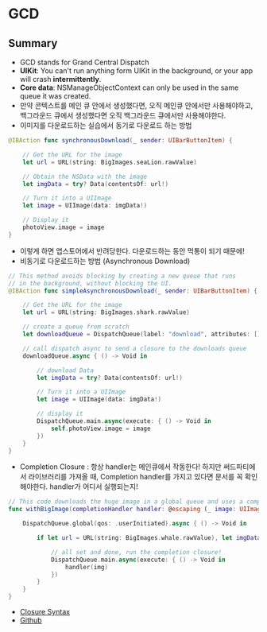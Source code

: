 # GCD

## Summary
* GCD stands for Grand Central Dispatch
* __UIKit__: You can't run anything form UIKit in the background, or your app will crash __intermittently__.
* __Core data__: NSManageObjectContext can only be used in the same queue it was created.
 * 만약 콘텍스트를 메인 큐 안에서 생성했다면, 오직 메인큐 안에서만 사용해야하고, 백그라운드 큐에서 생성했다면 오직 백그라운드 큐에서만 사용해야한다.
* 이미지를 다운로드하는 실습에서 동기로 다운로드 하는 방법
```swift
@IBAction func synchronousDownload(_ sender: UIBarButtonItem) {

    // Get the URL for the image
    let url = URL(string: BigImages.seaLion.rawValue)

    // Obtain the NSData with the image
    let imgData = try? Data(contentsOf: url!)

    // Turn it into a UIImage
    let image = UIImage(data: imgData!)

    // Display it
    photoView.image = image
}
```
  * 이렇게 하면 앱스토어에서 반려당한다. 다운로드하는 동안 먹통이 되기 때문에!
* 비동기로 다운로드하는 방법 (Asynchronous Download)
```swift
// This method avoids blocking by creating a new queue that runs
// in the background, without blocking the UI.
@IBAction func simpleAsynchronousDownload(_ sender: UIBarButtonItem) {

    // Get the URL for the image
    let url = URL(string: BigImages.shark.rawValue)

    // create a queue from scratch
    let downloadQueue = DispatchQueue(label: "download", attributes: [])

    // call dispatch async to send a closure to the downloads queue
    downloadQueue.async { () -> Void in

        // download Data
        let imgData = try? Data(contentsOf: url!)

        // Turn it into a UIImage
        let image = UIImage(data: imgData!)

        // display it
        DispatchQueue.main.async(execute: { () -> Void in
            self.photoView.image = image
        })
    }
}
```
* Completion Closure : 항상 handler는 메인큐에서 작동한다! 하지만 써드파티에서 라이브러리를 가져올 때, Completion handler를 가지고 있다면 문서를 꼭 확인해야한다. handler가 어디서 실행되는지!
```swift
// This code downloads the huge image in a global queue and uses a completion closure.
func withBigImage(completionHandler handler: @escaping (_ image: UIImage) -> Void){

    DispatchQueue.global(qos: .userInitiated).async { () -> Void in

        if let url = URL(string: BigImages.whale.rawValue), let imgData = try? Data(contentsOf: url), let img = UIImage(data: imgData) {

            // all set and done, run the completion closure!
            DispatchQueue.main.async(execute: { () -> Void in
                handler(img)
            })
        }
    }
}
```
* [Closure Syntax](http://www.goshdarnclosuresyntax.com/)
* [Github](https://github.com/udacity/ios-nd-gcd)
